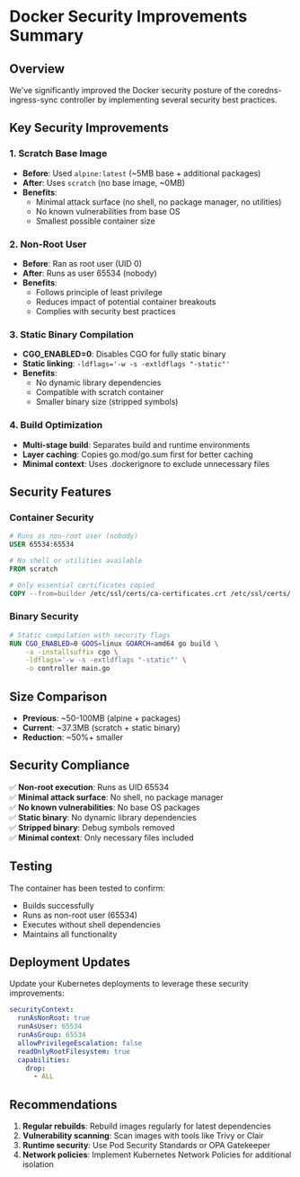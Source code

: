 # Docker Security Improvements Summary

## Overview

We've significantly improved the Docker security posture of the coredns-ingress-sync controller by implementing several security best practices.

## Key Security Improvements

### 1. **Scratch Base Image**

- **Before**: Used `alpine:latest` (~5MB base + additional packages)
- **After**: Uses `scratch` (no base image, ~0MB)
- **Benefits**:
  - Minimal attack surface (no shell, no package manager, no utilities)
  - No known vulnerabilities from base OS
  - Smallest possible container size

### 2. **Non-Root User**

- **Before**: Ran as root user (UID 0)
- **After**: Runs as user 65534 (nobody)
- **Benefits**:
  - Follows principle of least privilege
  - Reduces impact of potential container breakouts
  - Complies with security best practices

### 3. **Static Binary Compilation**

- **CGO_ENABLED=0**: Disables CGO for fully static binary
- **Static linking**: `-ldflags='-w -s -extldflags "-static"'`
- **Benefits**:
  - No dynamic library dependencies
  - Compatible with scratch container
  - Smaller binary size (stripped symbols)

### 4. **Build Optimization**

- **Multi-stage build**: Separates build and runtime environments
- **Layer caching**: Copies go.mod/go.sum first for better caching
- **Minimal context**: Uses .dockerignore to exclude unnecessary files

## Security Features

### Container Security

```dockerfile
# Runs as non-root user (nobody)
USER 65534:65534

# No shell or utilities available
FROM scratch

# Only essential certificates copied
COPY --from=builder /etc/ssl/certs/ca-certificates.crt /etc/ssl/certs/
```

### Binary Security

```dockerfile
# Static compilation with security flags
RUN CGO_ENABLED=0 GOOS=linux GOARCH=amd64 go build \
    -a -installsuffix cgo \
    -ldflags='-w -s -extldflags "-static"' \
    -o controller main.go
```

## Size Comparison

- **Previous**: ~50-100MB (alpine + packages)
- **Current**: ~37.3MB (scratch + static binary)
- **Reduction**: ~50%+ smaller

## Security Compliance

✅ **Non-root execution**: Runs as UID 65534  
✅ **Minimal attack surface**: No shell, no package manager  
✅ **No known vulnerabilities**: No base OS packages  
✅ **Static binary**: No dynamic library dependencies  
✅ **Stripped binary**: Debug symbols removed  
✅ **Minimal context**: Only necessary files included  

## Testing

The container has been tested to confirm:

- Builds successfully
- Runs as non-root user (65534)
- Executes without shell dependencies
- Maintains all functionality

## Deployment Updates

Update your Kubernetes deployments to leverage these security improvements:

```yaml
securityContext:
  runAsNonRoot: true
  runAsUser: 65534
  runAsGroup: 65534
  allowPrivilegeEscalation: false
  readOnlyRootFilesystem: true
  capabilities:
    drop:
      - ALL
```

## Recommendations

1. **Regular rebuilds**: Rebuild images regularly for latest dependencies
2. **Vulnerability scanning**: Scan images with tools like Trivy or Clair
3. **Runtime security**: Use Pod Security Standards or OPA Gatekeeper
4. **Network policies**: Implement Kubernetes Network Policies for additional isolation
